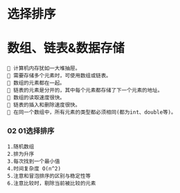 # 选择排序

# 数组、链表&数据存储

     计算机内存犹如一大堆抽屉。
     需要存储多个元素时，可使用数组或链表。
     数组的元素都在一起。
     链表的元素是分开的，其中每个元素都存储了下一个元素的地址。
     数组的读取速度很快。
     链表的插入和删除速度很快。
     在同一个数组中，所有元素的类型都必须相同(都为int、double等)。

### 02 01选择排序

    1.随机数组
    2.排为升序
    3.每次找到一个最小值
    4.时间复杂度 O(n^2)
    5.注意和冒泡排序的区别与稳定性等
    6.注意比较时，剔除当前被比较的元素